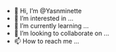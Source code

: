 - 👋 Hi, I’m @Yasnminette
- 👀 I’m interested in ...
- 🌱 I’m currently learning ...
- 💞️ I’m looking to collaborate on ...
- 📫 How to reach me ...

<!---
Yasnminette/Yasnminette is a ✨ special ✨ repository because its `README.md` (this file) appears on your GitHub profile.
You can click the Preview link to take a look at your changes.
--->
